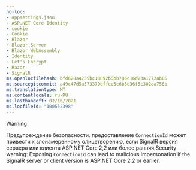 ```yaml
---
no-loc:
- appsettings.json
- ASP.NET Core Identity
- cookie
- Cookie
- Blazor
- Blazor Server
- Blazor WebAssembly
- Identity
- Let's Encrypt
- Razor
- SignalR
ms.openlocfilehash: bfd620a4755bc18892b5bb786c16d23a1772ab85
ms.sourcegitcommit: a49c47d5a573379effee5c6b6e36f5c302aa756b
ms.translationtype: MT
ms.contentlocale: ru-RU
ms.lasthandoff: 02/16/2021
ms.locfileid: "100552398"
---
```

> [!WARNING]
> <span data-ttu-id="80ec2-101">Предупреждение безопасности. предоставление `ConnectionId` может привести к злонамеренному олицетворению, если SignalR версия сервера или клиента ASP.NET Core 2,2 или более ранняя.</span><span class="sxs-lookup"><span data-stu-id="80ec2-101">Security warning: Exposing `ConnectionId` can lead to malicious impersonation if the SignalR server or client version is ASP.NET Core 2.2 or earlier.</span></span>

